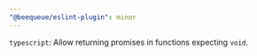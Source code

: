 ```yaml
---
"@beequeue/eslint-plugin": minor
---
```


`typescript`: Allow returning promises in functions expecting `void`.
